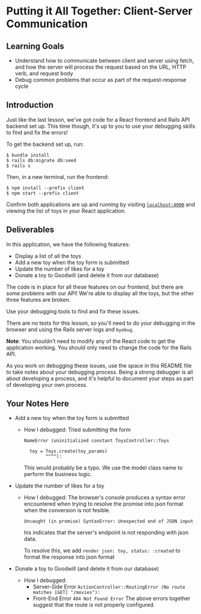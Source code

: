 # Putting it All Together: Client-Server Communication

## Learning Goals

- Understand how to communicate between client and server using fetch, and how
  the server will process the request based on the URL, HTTP verb, and request
  body
- Debug common problems that occur as part of the request-response cycle

## Introduction

Just like the last lesson, we've got code for a React frontend and Rails API
backend set up. This time though, it's up to you to use your debugging skills to
find and fix the errors!

To get the backend set up, run:

```console
$ bundle install
$ rails db:migrate db:seed
$ rails s
```

Then, in a new terminal, run the frontend:

```console
$ npm install --prefix client
$ npm start --prefix client
```

Confirm both applications are up and running by visiting
[`localhost:4000`](http://localhost:4000) and viewing the list of toys in your
React application.

## Deliverables

In this application, we have the following features:

- Display a list of all the toys
- Add a new toy when the toy form is submitted
- Update the number of likes for a toy
- Donate a toy to Goodwill (and delete it from our database)

The code is in place for all these features on our frontend, but there are some
problems with our API! We're able to display all the toys, but the other three
features are broken.

Use your debugging tools to find and fix these issues.

There are no tests for this lesson, so you'll need to do your debugging in the
browser and using the Rails server logs and `byebug`.

**Note**: You shouldn't need to modify any of the React code to get the
application working. You should only need to change the code for the Rails API.

As you work on debugging these issues, use the space in this README file to take
notes about your debugging process. Being a strong debugger is all about
developing a process, and it's helpful to document your steps as part of
developing your own process.

## Your Notes Here

- Add a new toy when the toy form is submitted

  - How I debugged:
      Tried submitting the form
      ```
      NameError (uninitialized constant ToysController::Toys

        toy = Toys.create(toy_params)
              ^^^^):
      ````                            
    This would probably be a typo. We use the model class name to perform the business logic.

- Update the number of likes for a toy

  - How I debugged:
    The browser's console produces a syntax error encountered when trying to resolve the promise into json format when the conversion is not fesible.
      ```
      Uncaught (in promise) SyntaxError: Unexpected end of JSON input
      ```
    his indicates that the server's endpoint is not responding with json data.

    To resolve this, we add
    ```render json: toy, status: :created``` to format the response into json format

- Donate a toy to Goodwill (and delete it from our database)

  - How I debugged:
    * Server-Side Error
    ```ActionController::RoutingError (No route matches [GET] "/movies"):```
    * Front-End Error
    ```404 Not Found Error```
    The above errors together suggest that the route is not properly configured.
